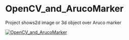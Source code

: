 # OpenCV_and_ArucoMarker
Project shows2d image or 3d object over Aruco marker

[![OpenCV_and_ArucoMarker](https://img.youtube.com/vi/RDHnrvzjc-8&feature=youtu.be)](https://www.youtube.com/watch?v=RDHnrvzjc-8&feature=youtu.be)
